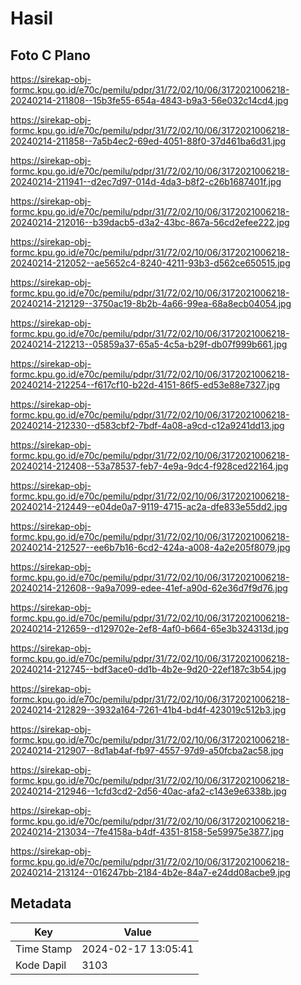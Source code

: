 # Hasil

## Foto C Plano

https://sirekap-obj-formc.kpu.go.id/e70c/pemilu/pdpr/31/72/02/10/06/3172021006218-20240214-211808--15b3fe55-654a-4843-b9a3-56e032c14cd4.jpg

https://sirekap-obj-formc.kpu.go.id/e70c/pemilu/pdpr/31/72/02/10/06/3172021006218-20240214-211858--7a5b4ec2-69ed-4051-88f0-37d461ba6d31.jpg

https://sirekap-obj-formc.kpu.go.id/e70c/pemilu/pdpr/31/72/02/10/06/3172021006218-20240214-211941--d2ec7d97-014d-4da3-b8f2-c26b1687401f.jpg

https://sirekap-obj-formc.kpu.go.id/e70c/pemilu/pdpr/31/72/02/10/06/3172021006218-20240214-212016--b39dacb5-d3a2-43bc-867a-56cd2efee222.jpg

https://sirekap-obj-formc.kpu.go.id/e70c/pemilu/pdpr/31/72/02/10/06/3172021006218-20240214-212052--ae5652c4-8240-4211-93b3-d562ce650515.jpg

https://sirekap-obj-formc.kpu.go.id/e70c/pemilu/pdpr/31/72/02/10/06/3172021006218-20240214-212129--3750ac19-8b2b-4a66-99ea-68a8ecb04054.jpg

https://sirekap-obj-formc.kpu.go.id/e70c/pemilu/pdpr/31/72/02/10/06/3172021006218-20240214-212213--05859a37-65a5-4c5a-b29f-db07f999b661.jpg

https://sirekap-obj-formc.kpu.go.id/e70c/pemilu/pdpr/31/72/02/10/06/3172021006218-20240214-212254--f617cf10-b22d-4151-86f5-ed53e88e7327.jpg

https://sirekap-obj-formc.kpu.go.id/e70c/pemilu/pdpr/31/72/02/10/06/3172021006218-20240214-212330--d583cbf2-7bdf-4a08-a9cd-c12a9241dd13.jpg

https://sirekap-obj-formc.kpu.go.id/e70c/pemilu/pdpr/31/72/02/10/06/3172021006218-20240214-212408--53a78537-feb7-4e9a-9dc4-f928ced22164.jpg

https://sirekap-obj-formc.kpu.go.id/e70c/pemilu/pdpr/31/72/02/10/06/3172021006218-20240214-212449--e04de0a7-9119-4715-ac2a-dfe833e55dd2.jpg

https://sirekap-obj-formc.kpu.go.id/e70c/pemilu/pdpr/31/72/02/10/06/3172021006218-20240214-212527--ee6b7b16-6cd2-424a-a008-4a2e205f8079.jpg

https://sirekap-obj-formc.kpu.go.id/e70c/pemilu/pdpr/31/72/02/10/06/3172021006218-20240214-212608--9a9a7099-edee-41ef-a90d-62e36d7f9d76.jpg

https://sirekap-obj-formc.kpu.go.id/e70c/pemilu/pdpr/31/72/02/10/06/3172021006218-20240214-212659--d129702e-2ef8-4af0-b664-65e3b324313d.jpg

https://sirekap-obj-formc.kpu.go.id/e70c/pemilu/pdpr/31/72/02/10/06/3172021006218-20240214-212745--bdf3ace0-dd1b-4b2e-9d20-22ef187c3b54.jpg

https://sirekap-obj-formc.kpu.go.id/e70c/pemilu/pdpr/31/72/02/10/06/3172021006218-20240214-212829--3932a164-7261-41b4-bd4f-423019c512b3.jpg

https://sirekap-obj-formc.kpu.go.id/e70c/pemilu/pdpr/31/72/02/10/06/3172021006218-20240214-212907--8d1ab4af-fb97-4557-97d9-a50fcba2ac58.jpg

https://sirekap-obj-formc.kpu.go.id/e70c/pemilu/pdpr/31/72/02/10/06/3172021006218-20240214-212946--1cfd3cd2-2d56-40ac-afa2-c143e9e6338b.jpg

https://sirekap-obj-formc.kpu.go.id/e70c/pemilu/pdpr/31/72/02/10/06/3172021006218-20240214-213034--7fe4158a-b4df-4351-8158-5e59975e3877.jpg

https://sirekap-obj-formc.kpu.go.id/e70c/pemilu/pdpr/31/72/02/10/06/3172021006218-20240214-213124--016247bb-2184-4b2e-84a7-e24dd08acbe9.jpg


## Metadata

| Key        | Value               |
| ---------- | ------------------- |
| Time Stamp | 2024-02-17 13:05:41 |
| Kode Dapil | 3103                |



